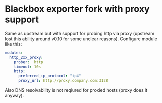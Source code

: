 # Blackbox exporter fork with proxy support

Same as upstream but with support for probing http via proxy (upstream lost this
ability around v0.10 for some unclear reasons). Configure module like this:

``` yaml
modules:
  http_2xx_proxy:
    prober:  http
    timeout: 10s
    http:
      preferred_ip_protocol: "ip4"
      proxy_url: http://proxy.company.com:3128
```

Also DNS resolvability is not reqiured for proxied hosts (proxy does it anyway).
